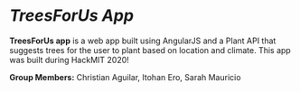 # *TreesForUs App*

**TreesForUs app** is a web app built using AngularJS and a Plant API that suggests trees for the user to plant based on location and climate. This app was built during HackMIT 2020!

**Group Members:** Christian Aguilar, Itohan Ero, Sarah Mauricio

